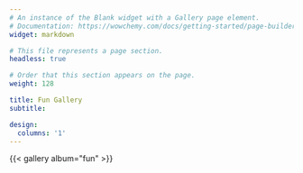 ```yaml
---
# An instance of the Blank widget with a Gallery page element.
# Documentation: https://wowchemy.com/docs/getting-started/page-builder/
widget: markdown

# This file represents a page section.
headless: true

# Order that this section appears on the page.
weight: 128

title: Fun Gallery
subtitle:

design:
  columns: '1'
---
```


{{< gallery album="fun" >}}
